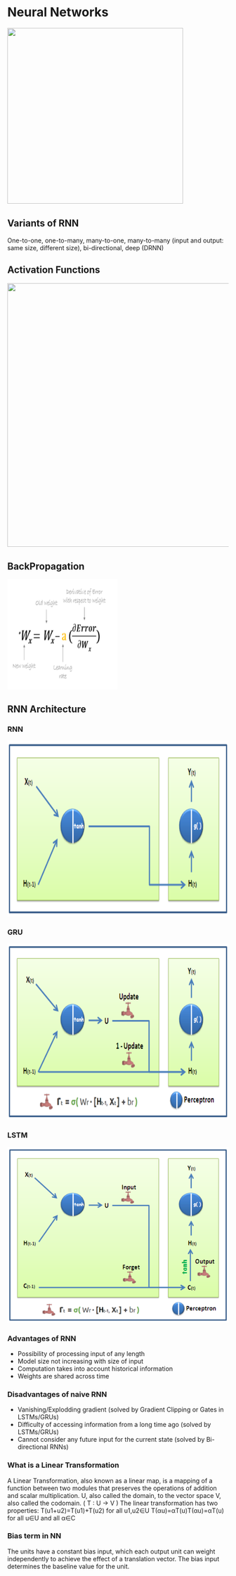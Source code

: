 # Neural Networks
<img src="https://hackerwins.github.io/assets/img/2019-06-16-cs229a-week4/basic-unit-of-nn.png" width="400" height="400">

## Variants of RNN
One-to-one, one-to-many, many-to-one, many-to-many (input and output: same size, different size), bi-directional, deep (DRNN)

## Activation Functions
<img src="https://miro.medium.com/v2/resize:fit:1400/1*p_hyqAtyI8pbt2kEl6siOQ.png" width="750" height="600">

## BackPropagation
<img src="https://github.com/shilpagopi/ML/blob/master/Recap/img/gradient_descent.png" width="250" height="250">

## RNN Architecture
### RNN
<img src="https://github.com/shilpagopi/ML/blob/master/Recap/img/RNN%20Cell.png" width="750" height="400">

### GRU
<img src="https://github.com/shilpagopi/ML/blob/master/Recap/img/GRU%20Cell.png" width="750" height="400">

### LSTM
<img src="https://github.com/shilpagopi/ML/blob/master/Recap/img/LSTM%20Cell.png" width="750" height="400">

### Advantages of RNN 
* Possibility of processing input of any length
* Model size not increasing with size of input
* Computation takes into account historical information
* Weights are shared across time	

### Disadvantages of naive RNN
* Vanishing/Explodding gradient (solved by Gradient Clipping or Gates in LSTMs/GRUs)
* Difficulty of accessing information from a long time ago (solved by LSTMs/GRUs)
* Cannot consider any future input for the current state (solved by Bi-directional RNNs)

### What is a Linear Transformation
A Linear Transformation, also known as a linear map, is a mapping of a function between two modules that preserves the operations of addition and scalar multiplication.
U, also called the domain, to the vector space V, also called the codomain. ( T : U → V ) The linear transformation has two properties:
T(u1+u2)=T(u1)+T(u2) for all u1,u2∈U
T(αu)=αT(u)T(αu)=αT(u) for all u∈U and all α∈C

### Bias term in NN
The units have a constant bias input, which each output unit can weight independently to achieve the effect of a translation vector. 
The bias input determines the baseline value for the unit. 
